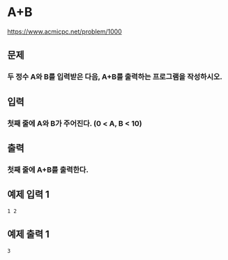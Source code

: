 # A+B
https://www.acmicpc.net/problem/1000

## 문제
### 두 정수 A와 B를 입력받은 다음, A+B를 출력하는 프로그램을 작성하시오.

## 입력
### 첫째 줄에 A와 B가 주어진다. (0 < A, B < 10)

## 출력
### 첫째 줄에 A+B를 출력한다.

## 예제 입력 1
    1 2
## 예제 출력 1
    3
